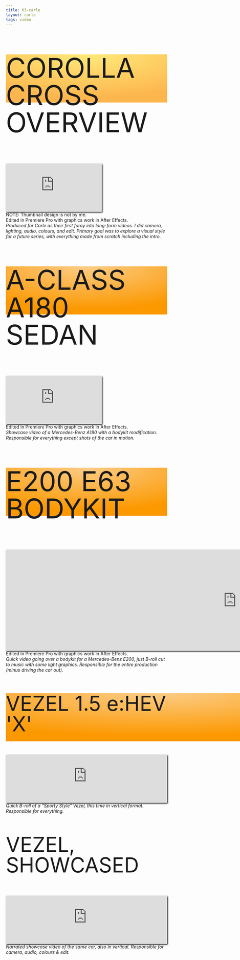 ```yaml
---
title: 03-carle
layout: carle
tags: video
---
```

<div class="section" style="scroll-snap-align:start;scroll-snap-stop:always;position:relative;top:unset">
  <svg width="100%" height="100%" xmlns="http://www.w3.org/2000/svg" style="position:absolute;display:flex;justify-content:center">
    <defs>
      <radialGradient id="carle-SpotlightGold" cx="50%" cy="0%" r="100%" fx="50%" fy="0%">
        <stop offset="0%" style="stop-color:#ffea7a; stop-opacity:1" />
        <stop offset="90%" style="stop-color:#fdb64e; stop-opacity:1" />
      </radialGradient>
    </defs>
    <rect width="100%" height="100%" fill="url(#carle-SpotlightGold)" />
  </svg>

  <div class="wide-content">
      <p class="carle title white-text" style="max-width:100%;font-size:64pt;line-height:1;position:relative">COROLLA CROSS OVERVIEW</p>
      <iframe src="https://www.youtube-nocookie.com/embed/BC2ONT9sejY?si=PcadNV0prnzdE-v3" title="YouTube video player" frameborder="0" allow="accelerometer; autoplay; clipboard-write; encrypted-media; gyroscope; picture-in-picture; web-share" referrerpolicy="strict-origin-when-cross-origin" allowfullscreen style="box-shadow:2px 2px 4px black;z-index:2;position:relative"></iframe>
      <div class="blur-box bottom">
          <p class="carle white-text" style="margin:0 auto">NOTE: Thumbnail design is not by me. <br> Edited in Premiere Pro with graphics work in After Effects. <br> <span style="font-style:italic">Produced for Carle as their first foray into long-form videos. I did camera, lighting, audio, colours, and edit. Primary goal was to explore a visual style for a future series, with everything made from scratch including the intro.</span></p>
      </div>
  </div>
</div>
<div class="section" style="scroll-snap-align:start;scroll-snap-stop:always;position:relative;top:unset">
  <svg width="100%" height="100%" xmlns="http://www.w3.org/2000/svg" style="position:absolute;display:flex;justify-content:center">
    <defs>
      <radialGradient id="carle-Spotlight" cx="50%" cy="0%" r="100%" fx="50%" fy="0%">
        <stop offset="0%" style="stop-color:#fccc85; stop-opacity:1" />
        <stop offset="90%" style="stop-color:#FC9800; stop-opacity:1" />
      </radialGradient>
    </defs>
    <rect width="100%" height="100%" fill="url(#carle-Spotlight)" />
  </svg>

  <div class="wide-content">
      <p class="carle title white-text" style="max-width:100%;font-size:64pt;line-height:1;position:relative">A-CLASS A180 SEDAN</p>
      <iframe src="https://www.youtube-nocookie.com/embed/E4t7fwaa28E?si=lI8hNyGRUGg_P5pP" title="YouTube video player" frameborder="0" allow="accelerometer; autoplay; clipboard-write; encrypted-media; gyroscope; picture-in-picture; web-share" referrerpolicy="strict-origin-when-cross-origin" allowfullscreen style="box-shadow:2px 2px 4px black;z-index:2;position:relative"></iframe>
      <div class="blur-box bottom">
          <p class="carle white-text" style="margin:0 auto">Edited in Premiere Pro with graphics work in After Effects. <br> <span style="font-style:italic">Showcase video of a Mercedes-Benz A180 with a bodykit modification. Responsible for everything except shots of the car in motion.</span></p>
      </div>
  </div>
  </div>

<div class="section" style="scroll-snap-align:start;scroll-snap-stop:always;position:relative;top:unset">
  <svg width="100%" height="100%" xmlns="http://www.w3.org/2000/svg" style="position:absolute;display:flex;justify-content:center">
    <defs>
      <radialGradient id="grad1" cx="50%" cy="0%" r="100%" fx="50%" fy="0%">
        <stop offset="0%" style="stop-color:#fccc85; stop-opacity:1" />
        <stop offset="90%" style="stop-color:#FC9800; stop-opacity:1" />
      </radialGradient>
    </defs>
    <rect width="100%" height="100%" fill="url(#grad1)" />
  </svg>

  <div class="wide-content">
      <p class="carle title white-text" style="max-width:100%;font-size:64pt;line-height:1;position:relative">E200 E63 BODYKIT</p>
      <iframe width="1440" height="315" src="https://www.youtube-nocookie.com/embed/loGdfte5RVE?si=jCeFl3nveWAaXjNb" title="YouTube video player" frameborder="0" allow="accelerometer; autoplay; clipboard-write; encrypted-media; gyroscope; picture-in-picture; web-share" referrerpolicy="strict-origin-when-cross-origin" allowfullscreen style="box-shadow:2px 2px 4px black;z-index:2;position:relative"></iframe>
      <div class="blur-box bottom">
          <p class="carle white-text" style="margin:0 auto">Edited in Premiere Pro with graphics work in After Effects. <br> <span style="font-style:italic">Quick video going over a bodykit for a Mercedes-Benz E200, just B-roll cut to music with some light graphics. Responsible for the entire production (minus driving the car out).</span></p>
      </div>
  </div>
  </div>
<div class="snap"></div>
<div class="section">
  <svg width="100%" height="100%" xmlns="http://www.w3.org/2000/svg" style="position:absolute;display:flex;justify-content:center">
    <defs>
      <radialGradient id="grad1" cx="50%" cy="0%" r="100%" fx="50%" fy="0%">
        <stop offset="0%" style="stop-color:#fccc85; stop-opacity:1" />
        <stop offset="90%" style="stop-color:#FC9800; stop-opacity:1" />
      </radialGradient>
    </defs>
    <rect width="100%" height="100%" fill="url(#grad1)" />
  </svg>

  <div class="container" style="gap:20px">
    <div class="container-item" style="align-items:center">
      <p class="carle title white-text" style="max-width:100%;font-size:48pt;line-height:1;position:relative">VEZEL 1.5 e:HEV 'X'</p>
      <iframe class="vertical" src="https://www.youtube-nocookie.com/embed/ItxVxU_1Lzw?si=NJsvUyapTykr17hJ" title="YouTube video player" frameborder="0" allow="accelerometer; autoplay; clipboard-write; encrypted-media; gyroscope; picture-in-picture; web-share" referrerpolicy="strict-origin-when-cross-origin" allowfullscreen style="width:100%;box-shadow:2px 2px 4px black;z-index:2;position:relative"></iframe>
      <div class="blur-box bottom" style="width:100%">
          <p class="carle white-text" style="margin:0 auto"><span style="font-style:italic">Quick B-roll of a "Sporty Style" Vezel, this time in vertical format. Responsible for everything.</span></p>
      </div>
    </div>
    <div class="container-item" style="align-items:center">
      <p class="carle title white-text" style="max-width:100%;font-size:48pt;line-height:1;position:relative">VEZEL, SHOWCASED</p>
      <iframe class="vertical" src="https://www.youtube-nocookie.com/embed/Y_tjO71J_wA?si=Sgw1mHs_IOqpdN_B" title="YouTube video player" frameborder="0" allow="accelerometer; autoplay; clipboard-write; encrypted-media; gyroscope; picture-in-picture; web-share" referrerpolicy="strict-origin-when-cross-origin" allowfullscreen style="width:100%;box-shadow:2px 2px 4px black;z-index:2;position:relative"></iframe>
      <div class="blur-box bottom" style="width:100%">
          <p class="carle white-text" style="margin:0 auto"><span style="font-style:italic">Narrated showcase video of the same car, also in vertical. Responsible for camera, audio, colours & edit.</span></p>
      </div>
    </div>
  </div>
  </div>
